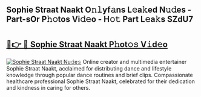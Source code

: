 ## Sophie Straat Naakt O𝚗𝚕yf𝚊ns L𝚎a𝚔ed N𝚞𝚍es - Part-sOr P𝚑𝚘tos Vi𝚍𝚎o - H𝚘𝚝 Part L𝚎a𝚔s SZdU7

# <h2><a href="http://kf2och.oniu.top/?m=Sophie+Straat+Naakt">🔗👉 🔴 Sophie Straat Naakt P𝚑ot𝚘𝚜 V𝚒d𝚎o</a></h2>

[![Sophie Straat Naakt Nu𝚍e𝚜](https://i.imgur.com/0qMVB7G.gif)](http://kf2och.oniu.top/?m=Sophie+Straat+Naakt)
Online creator and multimedia entertainer Sophie Straat Naakt, acclaimed for distributing dance and lifestyle knowledge through popular dance routines and brief clips. Compassionate healthcare professional Sophie Straat Naakt, celebrated for their dedication and kindness in caring for others.  
